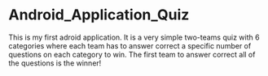 # Android_Application_Quiz
This is my first adroid application. It is a very simple two-teams quiz with 6 categories where each team has to answer correct a specific number of questions on each category to win. The first team to answer correct all of the questions is the winner!
